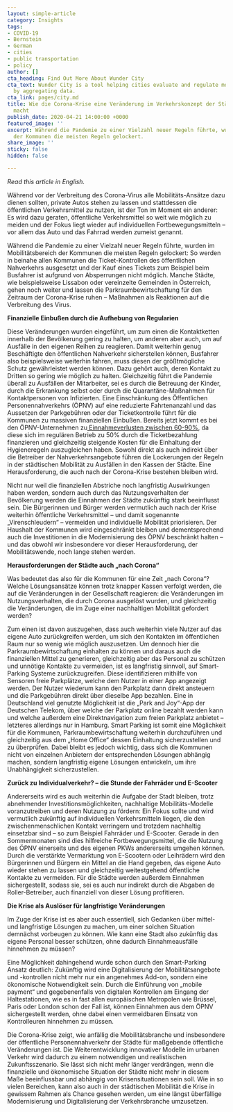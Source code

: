 ```yaml
---
layout: simple-article
category: Insights
tags:
- COVID-19
- Bernstein
- German
- cities
- public transportation
- policy
author: []
cta_heading: Find Out More About Wunder City
cta_text: Wunder City is a tool helping cities evaluate and regulate mobility companies
  by aggregating data.
cta_link: pages/city.md
title: Wie die Corona-Krise eine Veränderung im Verkehrskonzept der Städte notwendig
  macht
publish_date: 2020-04-21 14:00:00 +0000
featured_image: ''
excerpt: Während die Pandemie zu einer Vielzahl neuer Regeln führte, wurden im Mobilitätsbereich
  der Kommunen die meisten Regeln gelockert.
share_image: ''
sticky: false
hidden: false

---
```

_Read this article in English._ 

Während vor der Verbreitung des Corona-Virus alle Mobilitäts-Ansätze dazu dienen sollten, private Autos stehen zu lassen und stattdessen die öffentlichen Verkehrsmittel zu nutzen, ist der Ton im Moment ein anderer: Es wird dazu geraten, öffentliche Verkehrsmittel so weit wie möglich zu meiden und der Fokus liegt wieder auf individuellen Fortbewegungsmitteln – vor allem das Auto und das Fahrrad werden zumeist genannt.

Während die Pandemie zu einer Vielzahl neuer Regeln führte, wurden im Mobilitätsbereich der Kommunen die meisten Regeln gelockert: So werden in beinahe allen Kommunen die Ticket-Kontrollen des öffentlichen Nahverkehrs ausgesetzt und der Kauf eines Tickets zum Beispiel beim Busfahrer ist aufgrund von Absperrungen nicht möglich. Manche Städte, wie beispielsweise Lissabon oder vereinzelte Gemeinden in Österreich, gehen noch weiter und lassen die Parkraumbewirtschaftung für den Zeitraum der Corona-Krise ruhen – Maßnahmen als Reaktionen auf die Verbreitung des Virus.

**Finanzielle Einbußen durch die Aufhebung von Regularien**

Diese Veränderungen wurden eingeführt, um zum einen die Kontaktketten innerhalb der Bevölkerung gering zu halten, um anderen aber auch, um auf Ausfälle in den eigenen Reihen zu reagieren. Damit weiterhin genug Beschäftigte den öffentlichen Nahverkehr sicherstellen können, Busfahrer also beispielsweise weiterhin fahren, muss diesen der größtmögliche Schutz gewährleistet werden können. Dazu gehört auch, deren Kontakt zu Dritten so gering wie möglich zu halten. Gleichzeitig führt die Pandemie überall zu Ausfällen der Mitarbeiter, sei es durch die Betreuung der Kinder, durch die Erkrankung selbst oder durch die Quarantäne-Maßnahmen für Kontaktpersonen von Infizierten. Eine Einschränkung des Öffentlichen Personennahverkehrs (ÖPNV) auf eine reduzierte Fahrtenanzahl und das Aussetzen der Parkgebühren oder der Ticketkontrolle führt für die Kommunen zu massiven finanziellen Einbußen. Bereits jetzt kommt es bei den ÖPNV-Unternehmen zu[ Einnahmeverlusten zwischen 60-90%](https://www.verdi.de/themen/corona/++co++d76fa4fe-78bf-11ea-a054-525400940f89), da diese sich im regulären Betrieb zu 50% durch die Ticketbezahlung finanzieren und gleichzeitig steigende Kosten für die Einhaltung der Hygieneregeln auszugleichen haben. Sowohl direkt als auch indirekt über die Betreiber der Nahverkehrsangebote führen die Lockerungen der Regeln in der städtischen Mobilität zu Ausfällen in den Kassen der Städte. Eine Herausforderung, die auch nach der Corona-Krise bestehen bleiben wird.

Nicht nur weil die finanziellen Abstriche noch langfristig Auswirkungen haben werden, sondern auch durch das Nutzungsverhalten der Bevölkerung werden die Einnahmen der Städte zukünftig stark beeinflusst sein. Die Bürgerinnen und Bürger werden vermutlich auch nach der Krise weiterhin öffentliche Verkehrsmittel – und damit sogenannte „Virenschleudern“ – vermeiden und individuelle Mobilität priorisieren. Der Haushalt der Kommunen wird eingeschränkt bleiben und dementsprechend auch die Investitionen in die Modernisierung des ÖPNV beschränkt halten – und das obwohl wir insbesondere vor dieser Herausforderung, der Mobilitätswende, noch lange stehen werden.

**Herausforderungen der Städte auch „nach Corona“**

Was bedeutet das also für die Kommunen für eine Zeit „nach Corona“? Welche Lösungsansätze können trotz knapper Kassen verfolgt werden, die auf die Veränderungen in der Gesellschaft reagieren: die Veränderungen im Nutzungsverhalten, die durch Corona ausgelöst wurden, und gleichzeitig die Veränderungen, die im Zuge einer nachhaltigen Mobilität gefordert werden?

Zum einen ist davon auszugehen, dass auch weiterhin viele Nutzer auf das eigene Auto zurückgreifen werden, um sich den Kontakten im öffentlichen Raum nur so wenig wie möglich auszusetzen. Um dennoch hier die Parkraumbewirtschaftung einhalten zu können und daraus auch die finanziellen Mittel zu generieren, gleichzeitig aber das Personal zu schützen und unnötige Kontakte zu vermeiden, ist es langfristig sinnvoll, auf Smart-Parking Systeme zurückzugreifen. Diese identifizieren mithilfe von Sensoren freie Parkplätze, welche dem Nutzer in einer App angezeigt werden. Der Nutzer wiederum kann den Parkplatz dann direkt ansteuern und die Parkgebühren direkt über dieselbe App bezahlen. Eine in Deutschland viel genutzte Möglichkeit ist die „Park and Joy“-App der Deutschen Telekom, über welche der Parkplatz online bezahlt werden kann und welche außerdem eine Direktnavigation zum freien Parkplatz anbietet – letzteres allerdings nur in Hamburg. Smart Parking ist somit eine Möglichkeit für die Kommunen, Parkraumbewirtschaftung weiterhin durchzuführen und gleichzeitig aus dem „Home Office“ dessen Einhaltung sicherzustellen und zu überprüfen. Dabei bleibt es jedoch wichtig, dass sich die Kommunen nicht von einzelnen Anbietern der entsprechenden Lösungen abhängig machen, sondern langfristig eigene Lösungen entwickeln, um ihre Unabhängigkeit sicherzustellen.

**Zurück zu Individualverkehr? – die Stunde der Fahrräder und E-Scooter**

Andererseits wird es auch weiterhin die Aufgabe der Stadt bleiben, trotz abnehmender Investitionsmöglichkeiten, nachhaltige Mobilitäts-Modelle voranzutreiben und deren Nutzung zu fördern: Ein Fokus sollte und wird vermutlich zukünftig auf individuellen Verkehrsmitteln liegen, die den zwischenmenschlichen Kontakt verringern und trotzdem nachhaltig einsetzbar sind – so zum Beispiel Fahrräder und E-Scooter. Gerade in den Sommermonaten sind dies hilfreiche Fortbewegungsmittel, die die Nutzung des ÖPNV einerseits und des eigenen PKWs andererseits umgehen können. Durch die verstärkte Vermarktung von E-Scootern oder Leihrädern wird den Bürgerinnen und Bürgern ein Mittel an die Hand gegeben, das eigene Auto wieder stehen zu lassen und gleichzeitig weitestgehend öffentliche Kontakte zu vermeiden. Für die Städte werden außerdem Einnahmen sichergestellt, sodass sie, sei es auch nur indirekt durch die Abgaben de Roller-Betreiber, auch finanziell von dieser Lösung profitieren.

**Die Krise als Auslöser für langfristige Veränderungen**

Im Zuge der Krise ist es aber auch essentiell, sich Gedanken über mittel- und langfristige Lösungen zu machen, um einer solchen Situation demnächst vorbeugen zu können. Wie kann eine Stadt also zukünftig das eigene Personal besser schützen, ohne dadurch Einnahmeausfälle hinnehmen zu müssen?

Eine Möglichkeit dahingehend wurde schon durch den Smart-Parking Ansatz deutlich: Zukünftig wird eine Digitalisierung der Mobilitätsangebote und -kontrollen nicht mehr nur ein angenehmes Add-on, sondern eine ökonomische Notwendigkeit sein. Durch die Einführung von „mobile payment“ und gegebenenfalls von digitalen Kontrollen am Eingang der Haltestationen, wie es in fast allen europäischen Metropolen wie Brüssel, Paris oder London schon der Fall ist, können Einnahmen aus dem ÖPNV sichergestellt werden, ohne dabei einen vermeidbaren Einsatz von Kontrolleuren hinnehmen zu müssen.

Die Corona-Krise zeigt, wie anfällig die Mobilitätsbranche und insbesondere der öffentliche Personennahverkehr der Städte für maßgebende öffentliche Veränderungen ist. Die Weiterentwicklung innovativer Modelle im urbanen Verkehr wird dadurch zu einem notwendigen und realistischen Zukunftsszenario. Sie lässt sich nicht mehr länger verdrängen, wenn die finanzielle und ökonomische Situation der Städte nicht mehr in diesem Maße beeinflussbar und abhängig von Krisensituationen sein soll. Wie in so vielen Bereichen, kann also auch in der städtischen Mobilität die Krise in gewissem Rahmen als Chance gesehen werden, um eine längst überfällige Modernisierung und Digitalisierung der Verkehrsbranche umzusetzen.